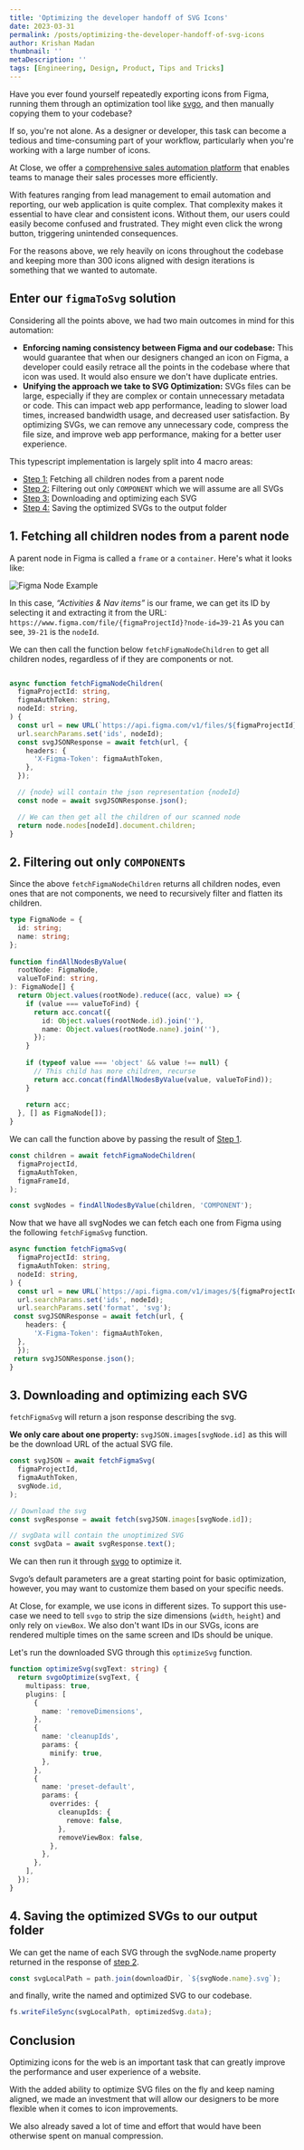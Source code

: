 ```yaml
---
title: 'Optimizing the developer handoff of SVG Icons'
date: 2023-03-31
permalink: /posts/optimizing-the-developer-handoff-of-svg-icons
author: Krishan Madan
thumbnail: ''
metaDescription: ''
tags: [Engineering, Design, Product, Tips and Tricks]
---
```


Have you ever found yourself repeatedly exporting icons from Figma, running them through an optimization tool like [svgo](https://github.com/svg/svgo), and then manually copying them to your codebase?

If so, you're not alone. As a designer or developer, this task can become a tedious and time-consuming part of your workflow, particularly when you're working with a large number of icons.

At Close, we offer a [comprehensive sales automation platform](https://www.close.com/product) that enables teams to manage their sales processes more efficiently.

With features ranging from lead management to email automation and reporting, our web application is quite complex. That complexity makes it essential to have clear and consistent icons. Without them, our users could easily become confused and frustrated. They might even click the wrong button, triggering unintended consequences.

For the reasons above, we rely heavily on icons throughout the codebase and keeping more than 300 icons aligned with design iterations is something that we wanted to automate.


## Enter our `figmaToSvg` solution

Considering all the points above, we had two main outcomes in mind for this automation:

-   **Enforcing naming consistency between Figma and our codebase:** This would guarantee that when our designers changed an icon on Figma, a developer could easily retrace all the points in the codebase where that icon was used. It would also ensure we don't have duplicate entries.
-   **Unifying the approach we take to SVG Optimization:** SVGs files can be large, especially if they are complex or contain unnecessary metadata or code. This can impact web app performance, leading to slower load times, increased bandwidth usage, and decreased user satisfaction. By optimizing SVGs, we can remove any unnecessary code, compress the file size, and improve web app performance, making for a better user experience.

This typescript implementation is largely split into 4 macro areas:

-   [Step 1:](#1-fetching-all-children-nodes-from-a-parent-node) Fetching all children nodes from a parent node
-   [Step 2:](#2-filtering-out-only-components) Filtering out only `COMPONENT` which we will assume are all SVGs
-   [Step 3:](#3-downloading-and-optimizing-each-svg) Downloading and optimizing each SVG
-   [Step 4:](#4-saving-the-optimized-svgs-to-our-output-folder) Saving the optimized SVGs to the output folder

## 1. Fetching all children nodes from a parent node

A parent node in Figma is called a `frame` or a `container`. Here's what it looks like:

![Figma Node Example](./figma-node-example.png)

In this case, _“_Activities & Nav items_”_ is our frame, we can get its ID by selecting it and extracting it from the URL: `https://www.figma.com/file/{figmaProjectId}?node-id=39-21`
As you can see, `39-21` is the `nodeId`.

We can then call the function below `fetchFigmaNodeChildren` to get all children nodes, regardless of if they are components or not.

```ts

async function fetchFigmaNodeChildren(  
  figmaProjectId: string,  
  figmaAuthToken: string,  
  nodeId: string,  
) {  
  const url = new URL(`https://api.figma.com/v1/files/${figmaProjectId}/nodes`);  
  url.searchParams.set('ids', nodeId);
  const svgJSONResponse = await fetch(url, {  
    headers: {  
      'X-Figma-Token': figmaAuthToken,  
    },  
  });  

  // {node} will contain the json representation {nodeId}
  const node = await svgJSONResponse.json();

  // We can then get all the children of our scanned node  
  return node.nodes[nodeId].document.children;  
}
```
## 2. Filtering out only `COMPONENT`s

Since the above `fetchFigmaNodeChildren` returns all children nodes, even ones that are not components, we need to recursively filter and flatten its children.
```ts
type FigmaNode = {  
  id: string;  
  name: string;  
};  
  
function findAllNodesByValue(  
  rootNode: FigmaNode,  
  valueToFind: string,  
): FigmaNode[] {  
  return Object.values(rootNode).reduce((acc, value) => {  
    if (value === valueToFind) { 
      return acc.concat({  
        id: Object.values(rootNode.id).join(''),  
        name: Object.values(rootNode.name).join(''),  
      });  
    }  
  
    if (typeof value === 'object' && value !== null) {
      // This child has more children, recurse
      return acc.concat(findAllNodesByValue(value, valueToFind));  
    }  
  
    return acc;  
  }, [] as FigmaNode[]);  
}
```

We can call the function above by passing the result of [Step 1](#1-fetching-all-children-nodes-from-a-parent-node).

```ts
const children = await fetchFigmaNodeChildren(  
  figmaProjectId,  
  figmaAuthToken,  
  figmaFrameId,  
);  

const svgNodes = findAllNodesByValue(children, 'COMPONENT');
```

Now that we have all svgNodes we can fetch each one from Figma using the following `fetchFigmaSvg` function.

```ts
async function fetchFigmaSvg(  
  figmaProjectId: string,  
  figmaAuthToken: string,  
  nodeId: string,  
) {  
  const url = new URL(`https://api.figma.com/v1/images/${figmaProjectId}`);  
  url.searchParams.set('ids', nodeId);  
  url.searchParams.set('format', 'svg');  
 const svgJSONResponse = await fetch(url, {  
    headers: {  
      'X-Figma-Token': figmaAuthToken,  
  },  
  });  
 return svgJSONResponse.json();  
}
```
## 3. Downloading and optimizing each SVG

`fetchFigmaSvg` will return a json response describing the svg.

**We only care about one property:**  `svgJSON.images[svgNode.id]` as this will be the download URL of the actual SVG file.

```ts
const svgJSON = await fetchFigmaSvg(  
  figmaProjectId,  
  figmaAuthToken,  
  svgNode.id,  
);  

// Download the svg  
const svgResponse = await fetch(svgJSON.images[svgNode.id]);

// svgData will contain the unoptimized SVG
const svgData = await svgResponse.text();
```

We can then run it through [svgo](https://github.com/svg/svgo) to optimize it.

Svgo’s default parameters are a great starting point for basic optimization, however, you may want to customize them based on your specific needs.

At Close, for example, we use icons in different sizes. To support this use-case we need to tell `svgo` to strip the size dimensions (`width`, `height`) and only rely on `viewBox`.
We also don't want IDs in our SVGs, icons are rendered multiple times on the same screen and IDs should be unique.

Let's run the downloaded SVG through this `optimizeSvg` function.

```ts
function optimizeSvg(svgText: string) {  
  return svgoOptimize(svgText, {  
    multipass: true,  
    plugins: [  
      {  
        name: 'removeDimensions',  
      },  
      {  
        name: 'cleanupIds',  
        params: {  
          minify: true,  
        },  
      },  
      {  
        name: 'preset-default',  
        params: {  
          overrides: {  
            cleanupIds: {  
              remove: false,  
            },  
            removeViewBox: false,  
          },  
        },  
      },  
    ],  
  });  
}
```
## 4. Saving the optimized SVGs to our output folder

We can get the name of each SVG through the svgNode.name property returned in the response of [step 2](#2-filtering-out-only-components).

```ts
const svgLocalPath = path.join(downloadDir, `${svgNode.name}.svg`);  
```

and finally, write the named and optimized SVG to our codebase.

```ts
fs.writeFileSync(svgLocalPath, optimizedSvg.data);
```

## Conclusion
Optimizing icons for the web is an important task that can greatly improve the performance and user experience of a website.

With the added ability to optimize SVG files on the fly and keep naming aligned, we made an investment that will allow our designers to be more flexible when it comes to icon improvements.

We also already saved a lot of time and effort that would have been otherwise spent on manual compression.
